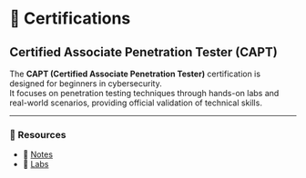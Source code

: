 # 📌 Certifications  

## Certified Associate Penetration Tester (CAPT)

The **CAPT (Certified Associate Penetration Tester)** certification is designed for beginners in cybersecurity.  
It focuses on penetration testing techniques through hands-on labs and real-world scenarios, providing official validation of technical skills.  

---

### 📂 Resources
- 📒 [Notes](./notes.md)
- 🧪 [Labs](./labs.md)
